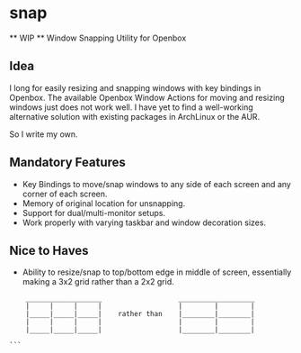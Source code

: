 # snap

** WIP ** Window Snapping Utility for Openbox

## Idea

I long for easily resizing and snapping windows with key bindings in Openbox. The available Openbox Window Actions for moving and resizing windows just does not work well. I have yet to find a well-working alternative solution with existing packages in ArchLinux or the AUR.

So I write my own.

## Mandatory Features

- Key Bindings to move/snap windows to any side of each screen and any corner of each screen.
- Memory of original location for unsnapping.
- Support for dual/multi-monitor setups.
- Work properly with varying taskbar and window decoration sizes.

## Nice to Haves

- Ability to resize/snap to top/bottom edge in middle of screen, essentially making a 3x2 grid rather than a 2x2 grid.

````
    ___________________                   ___________________
    |     |     |     |                   |        |        |
    |_____|_____|_____|    rather than    |________|________|       
    |     |     |     |                   |        |        |
    |_____|_____|_____|                   |________|________|       

```

